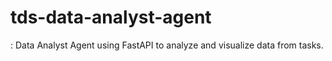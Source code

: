 # tds-data-analyst-agent
: Data Analyst Agent using FastAPI to analyze and visualize data from tasks.
